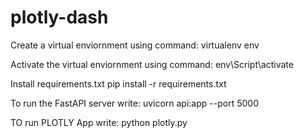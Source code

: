 # plotly-dash

Create a virtual enviornment using command:
virtualenv env

Activate the virtual enviornment using command:
env\Script\activate

Install requirements.txt
pip install -r requirements.txt

To run the FastAPI server write:
uvicorn api:app --port 5000

TO run PLOTLY App write:
python plotly.py


